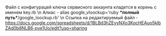 Файл с конфигурацей ключа сервисного аккаунта кладется в корень с именем key.rb \n
Алиас - alias google_vloockup='ruby <b>\*полный путь*</b>/google_loockup.rb' \n
Ссылка на редактируемый файл - https://docs.google.com/spreadsheets/d/1BLBd3hZEyyNXo3KocHEAuo5klbZAd0b8NLB6-pve1Uo/edit?usp=sharing
